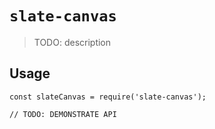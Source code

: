 # `slate-canvas`

> TODO: description

## Usage

```
const slateCanvas = require('slate-canvas');

// TODO: DEMONSTRATE API
```
